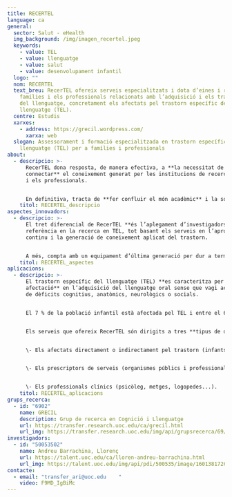 ```yaml
---
title: RECERTEL
language: ca
general:
  sector: Salut - eHealth
  img_background: /img/imagen_recertel.jpeg
  keywords:
    - value: TEL
    - value: llenguatge
    - value: salut
    - value: desenvolupament infantil
  logo: ""
  nom: RECERTEL
  text_breu: RecerTEL ofereix serveis especialitzats i dota d’eines i recursos les
    famílies i els professionals relacionats amb l’adquisició i els trastorns
    del llenguatge, concretament els afectats pel trastorn específic del
    llenguatge (TEL).
  centre: Estudis
  xarxes:
    - address: https://grecil.wordpress.com/
      xarxa: web
  slogan: Assessorament i formació especialitzada en trastorn específic del
    llenguatge (TEL) per a famílies i professionals
about:
  - descripcio: >-
      RecerTEL dona resposta, de manera efectiva, a **la necessitat de
      connectar** el coneixement generat per les institucions de recerca en TEL
      i els professionals. 


      En definitiva, tracta de **fer confluir el món acadèmic** i la societat amb l’objectiu d’avançar en el coneixement del TEL per millorar la recerca bàsica, assessorar pares i professionals i elaborar materials i eines per a l’avaluació i la intervenció.
    titol: RECERTEL_descripcio 
aspectes_innovadors:
  - descripcio: >-
      El tret diferencial de RecerTEL **és l’aplegament d’investigadors** de
      referència en la recerca en TEL, tot basant els serveis en l’aprofundiment
      continu i la generació de coneixement aplicat del trastorn. 


      A més, compta amb un equipament d’última generació per dur a terme aquesta activitat.
    titol: RECERTEL_aspectes 
aplicacions:
  - descripcio: >-
      El trastorn específic del llenguatge (TEL) **es caracteritza per una
      afectació** en l’adquisició del llenguatge oral sense que vagi acompanyat
      de dèficits cognitius, anatòmics, neurològics o socials. 


      El 7 % de la població infantil està afectada pel TEL i entre el 60 % i el 80 % dels infants amb història de TEL **manifesten dificultats en la lectura** i un baix rendiment acadèmic en la preadolescència. Per tant, es tracta d’un trastorn altament relacionat amb el fracàs escolar.


      Els serveis que ofereix RecerTEL són dirigits a tres **tipus de destinataris:**


      \- Els afectats directament o indirectament pel trastorn (infants i pares). 


      \- Els prescriptors de serveis (organismes públics i professionals de l’educació). 


      \- Els professionals clínics (psicòleg, metges, logopedes...).
    titol: RECERTEL_aplicacions
grups_recerca:
  - id: "6902"
    name: GRECIL
    description: Grup de recerca en Cognició i Llenguatge
    url: https://transfer.research.uoc.edu/ca/grecil.html
    url_img: https://transfer.research.uoc.edu/img/api/grupsrecerca/69/image/1588435812349
investigadors:
  - id: "50053502"
    name: Andreu Barrachina, Llorenç
    url: https://talent.uoc.edu/ca/lloren-andreu-barrachina.html
    url_img: https://talent.uoc.edu/img/api/pdi/500535/image/1601381726154
contacte:
  - email: "transfer_ari@uoc.edu    "
    video: F9MD_IgBiMc
---
```

